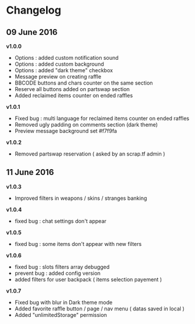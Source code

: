 # Changelog

## 09 June 2016

**v1.0.0**

- Options : added custom notification sound
- Options : added custom background
- Options : added "dark theme" checkbox
- Message preview on creating raffle
- BBCODE buttons and chars counter on the same section
- Reserve all buttons added on partswap section
- Added reclaimed items counter on ended raffles

**v1.0.1**

- Fixed bug : multi language for reclaimed items counter on ended raffles
- Removed ugly padding on comments section (dark theme)
- Preview message background set #f7f9fa

**v1.0.2**

- Removed partswap reservation ( asked by an scrap.tf admin )

## 11 June 2016

**v1.0.3**

- Improved filters in weapons / skins / stranges banking

**v1.0.4**

- fixed bug : chat settings don't appear

**v1.0.5**

- fixed bug : some items don't appear with new filters

**v1.0.6**

- fixed bug : slots filters array debugged
- prevent bug : added config version
- added filters for user backpack ( items selection payement )

**v1.0.7**

- Fixed bug with blur in Dark theme mode
- Added favorite raffle button / page / nav menu ( datas saved in local )
- Added "unlimitedStorage" permission
